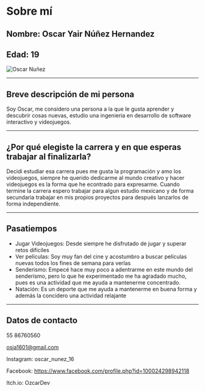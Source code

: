 # Sobre mí
## Nombre: Oscar Yair Núñez Hernandez
## Edad: 19
![Oscar Nuñez](https://scontent.fmex7-2.fna.fbcdn.net/v/t39.30808-6/300959779_1252390975580855_3657386256869200139_n.jpg?_nc_cat=103&ccb=1-7&_nc_sid=09cbfe&_nc_eui2=AeG0ieY0flNQbh3o0GaD4K71gB_Yyt1F8iWAH9jK3UXyJVVE5dCjZ_1L4Q1vOKWX-iExr1N63Ch9mINUrcuPEXaa&_nc_ohc=6H0cYRWc0tQAX8gEy91&_nc_ht=scontent.fmex7-2.fna&oh=00_AT8U9_PIRanArbrCGllGFKz15CVhAPOqi9_mANXq8BbdLA&oe=630945B9)

---
## Breve descripción de mi persona
Soy Oscar, me considero una persona a la que le gusta aprender y descubrir cosas nuevas, estudio una ingenieria en desarrollo de software interactivo y videojuegos.

---

## ¿Por qué elegiste la carrera y en que esperas trabajar al finalizarla?
Decidi estudiar esa carrera pues me gusta la programación y amo los videojuegos, siempre he querido dedicarme al mundo creativo y hacer videojuegos es la forma que he econtrado para expresarme. Cuando termine la carrera espero trabajar para algun estudio mexicano y de forma secundaria trabajar en mis propios proyectos para después lanzarlos de forma independiente.

---
## Pasatiempos

- Jugar Videojuegos: Desde siempre he disfrutado de jugar y superar retos difíciles
- Ver películas: Soy muy fan del cine y acostumbro a buscar películas nuevas todos los fines de semana para verlas
- Senderismo: Empecé hace muy poco a adentrarme en este mundo del senderismo, pero lo que he experimentado me ha agradado mucho, pues es una actividad que me ayuda a mantenerme concentrado.
- Natación: Es un deporte que me ayuda a mantenerme en buena forma y además la concidero una actividad relajante

---
## Datos de contacto
55 86760560

osja1601@gmail.com

Instagram: oscar_nunez_16

Facebook: https://www.facebook.com/profile.php?id=100024298942118

Itch.io: OzcarDev



